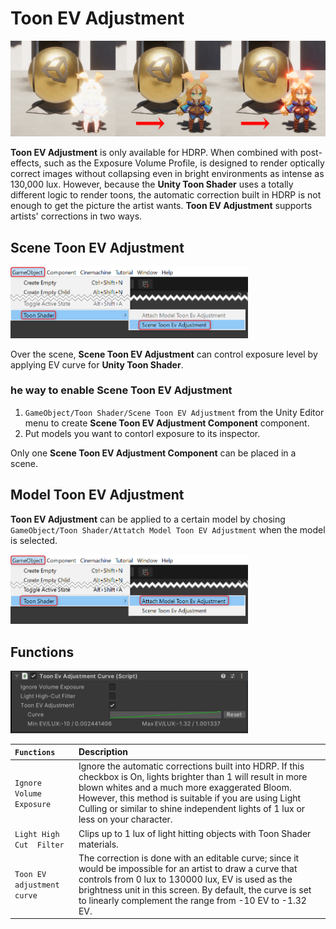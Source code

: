 # Toon EV Adjustment

<img width = "800" src="images/TooEvAdjustmenEfficiency2.png">

**Toon EV Adjustment** is only available for HDRP. When combined with post-effects, such as the Exposure Volume Profile, is designed to render optically correct images without collapsing even in bright environments as intense as 130,000 lux. However, because the **Unity Toon Shader** uses a totally different logic to render toons, the automatic correction built in HDRP is not enough to get the picture the artist wants. **Toon EV Adjustment** supports artists' corrections in two ways.

## Scene Toon EV Adjustment
<img width = "380" src="images/sceneToonEvAdjustment.png">

Over the scene, **Scene Toon EV Adjustment** can control exposure level by applying EV curve for **Unity Toon Shader**. 

### he way to enable **Scene Toon EV Adjustment**
1. `GameObject/Toon Shader/Scene Toon EV Adjustment` from the Unity Editor menu to create  **Scene Toon EV Adjustment Component** component.
2. Put models you want to contorl exposure to its inspector.

Only one **Scene Toon EV Adjustment Component** can be placed in a scene.


## Model Toon EV Adjustment
**Toon EV Adjustment** can be applied to a certain model by chosing `GameObject/Toon Shader/Attatch Model Toon EV Adjustment` when the model is selected.

<img width = "380" src="images/attachModelToonEvAdjustment.png">


## Functions

<img width = "380" src="images/ToonEvAdjustmentCurveScript.png">

| `Functions` | Description |
|:-------------------|:-------------------|
| `Ignore Volume Exposure` | Ignore the automatic corrections built into HDRP. If this checkbox is On, lights brighter than 1 will result in more blown whites and a much more exaggerated Bloom. However, this method is suitable if you are using Light Culling or similar to shine independent lights of 1 lux or less on your character.| 
| `Light High Cut  Filter` | Clips up to 1 lux of light hitting objects with Toon Shader materials.| 
| `Toon EV adjustment curve` | The correction is done with an editable curve; since it would be impossible for an artist to draw a curve that controls from 0 lux to 130000 lux, EV is used as the brightness unit in this screen. By default, the curve is set to linearly complement the range from -10 EV to -1.32 EV.| 
